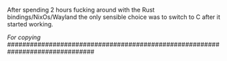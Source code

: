 After spending 2 hours fucking around with the Rust bindings/NixOs/Wayland the only sensible
choice was to switch to C after it started working.


_For copying_
###############################################################################
